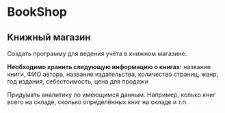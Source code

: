 # BookShop

## Книжный магазин

Создать программу для ведения учёта в книжном магазине.

**Необходимо хранить следующую информацию о книгах:** название книги, ФИО автора, название издательства, количество страниц, жанр, год издания, себестоимость, цена для продажи

Придумать аналитику по имеющимся данным. Например, колько книг всего на складе, сколько определённых книг на складе и т.п.
